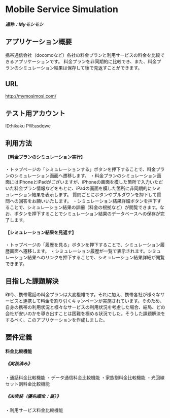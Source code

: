 # Mobile Service Simulation
##### 通称：Myモシモシ

## アプリケーション概要
携帯通信会社（docomoなど）各社の料金プランと利用サービスの料金を比較できるアプリケーションです。
料金プランを非同期的に比較でき、また、料金プランのシミュレーション結果は保存して後で見返すことができます。

## URL
http://mymosimosi.com/

## テスト用アカウント
ID:hikaku
PW:asdqwe

## 利用方法
#### 【料金プランのシミュレーション実行】
・トップページの「シミュレーションする」ボタンを押下することで、料金プランのシミュレーション画面へ遷移します。
・料金プランのシミュレーション画面にはiPhoneとiPadがございますが、iPhoneの画面を模した箇所で入力いただいた料金プラン情報などをもとに、iPadの画面を模した箇所に非同期的にシミュレーション結果を表示します。
質問ごとにボタンやプルダウンを押下して質問への回答をお願いいたします。
・シミュレーション結果詳細ボタンを押下することで、シミュレーション結果の詳細（料金の根拠など）が閲覧できます。なお、ボタンを押下することでシミュレーション結果のデータベースへの保存が完了します。

#### 【シミュレーション結果を見返す】
・トップページの「履歴を見る」ボタンを押下することで、シミュレーション履歴画面へ遷移します。
・シミュレーション履歴が一覧で表示されます。シミュレーション結果へのリンクを押下することで、シミュレーション結果詳細が閲覧できます。

## 目指した課題解決
昨今、携帯電話の料金プランは大変複雑です。それに加え、携帯各社が様々なサービスと連携して料金を割り引くキャンペーンが実施されています。そのため、自身の携帯の利用状況と様々なサービスの利用状況を考慮した場合、結局、どの会社が安いのかを導き出すことは困難を極める状況でした。そうした課題解決をするべく、このアプリケーションを作成しました。

## 要件定義
#### 料金比較機能
##### 《実装済み》
・通話料金比較機能
・データ通信料金比較機能
・家族割料金比較機能
・光回線セット割料金比較機能

##### 《未実装（優先順位：高）》
・利用サービス料金比較機能

####
